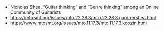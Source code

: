 - Nicholas Shea. “Guitar thinking” and “Genre thinking” among an Online Community of Guitarists
- https://mtosmt.org/issues/mto.22.28.3/mto.22.28.3.gardnershea.html
- https://www.mtosmt.org/issues/mto.11.17.3/mto.11.17.3.koozin.html
